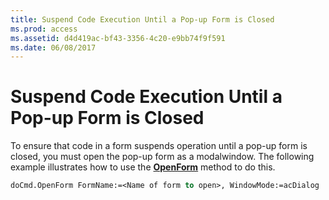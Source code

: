 ```yaml
---
title: Suspend Code Execution Until a Pop-up Form is Closed
ms.prod: access
ms.assetid: d4d419ac-bf43-3356-4c20-e9bb74f9f591
ms.date: 06/08/2017
---
```



# Suspend Code Execution Until a Pop-up Form is Closed

To ensure that code in a form suspends operation until a pop-up form is closed, you must open the pop-up form as a modalwindow. The following example illustrates how to use the  **[OpenForm](docmd-openform-method-access.md)** method to do this.


```vb
doCmd.OpenForm FormName:=<Name of form to open>, WindowMode:=acDialog
```


